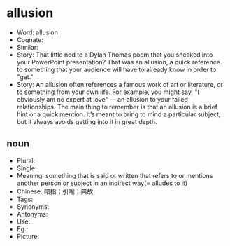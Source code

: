 # allusion

- Word: allusion
- Cognate: 
- Similar: 
- Story: That little nod to a Dylan Thomas poem that you sneaked into your PowerPoint presentation? That was an allusion, a quick reference to something that your audience will have to already know in order to "get."
- Story: An allusion often references a famous work of art or literature, or to something from your own life. For example, you might say, "I obviously am no expert at love" — an allusion to your failed relationships. The main thing to remember is that an allusion is a brief hint or a quick mention. It’s meant to bring to mind a particular subject, but it always avoids getting into it in great depth.

## noun

- Plural: 
- Single: 
- Meaning: something that is said or written that refers to or mentions another person or subject in an indirect way(= alludes to it)
- Chinese: 暗指；引喻；典故
- Tags: 
- Synonyms: 
- Antonyms: 
- Use: 
- Eg.: 
- Picture: 

